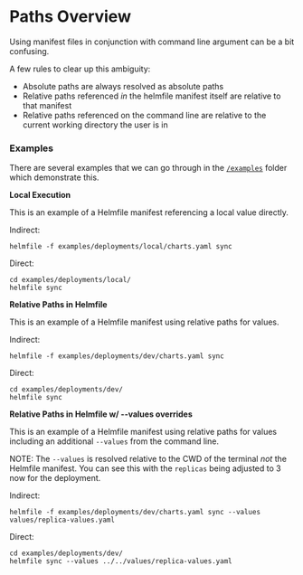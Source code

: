 # Paths Overview

Using manifest files in conjunction with command line argument can be a bit confusing.

A few rules to clear up this ambiguity:

- Absolute paths are always resolved as absolute paths
- Relative paths referenced *in* the helmfile manifest itself are relative to that manifest
- Relative paths referenced on the command line are relative to the current working directory the user is in

### Examples

There are several examples that we can go through in the [`/examples`](../examples/) folder which demonstrate this.

**Local Execution**

This is an example of a Helmfile manifest referencing a local value directly.

Indirect:
```
helmfile -f examples/deployments/local/charts.yaml sync
```

Direct:
```
cd examples/deployments/local/
helmfile sync
```

**Relative Paths in Helmfile**

This is an example of a Helmfile manifest using relative paths for values.

Indirect:
```
helmfile -f examples/deployments/dev/charts.yaml sync
```

Direct:
```
cd examples/deployments/dev/
helmfile sync
```

**Relative Paths in Helmfile w/ --values overrides**

This is an example of a Helmfile manifest using relative paths for values including an additional `--values` from the command line.

NOTE: The `--values` is resolved relative to the CWD of the terminal *not* the Helmfile manifest.  You can see this with the `replicas` being adjusted to 3 now for the deployment.

Indirect:
```
helmfile -f examples/deployments/dev/charts.yaml sync --values values/replica-values.yaml
```

Direct:
```
cd examples/deployments/dev/
helmfile sync --values ../../values/replica-values.yaml
```
